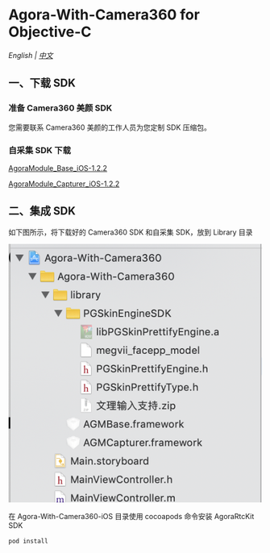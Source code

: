 # Agora-With-Camera360 for Objective-C

*English | [中文](README.zh.md)*

## 一、下载 SDK
### 准备 Camera360 美颜 SDK

您需要联系 Camera360 美颜的工作人员为您定制 SDK 压缩包。 

### 自采集 SDK 下载

[AgoraModule_Base_iOS-1.2.2](https://download.agora.io/components/release/AgoraModule_Base_iOS-1.2.2.zip)

[AgoraModule_Capturer_iOS-1.2.2](https://download.agora.io/components/release/AgoraModule_Capturer_iOS-1.2.2.zip)


## 二、集成 SDK
如下图所示，将下载好的 Camera360 SDK 和自采集 SDK，放到 Library 目录

![集成图](111.png)

在 Agora-With-Camera360-iOS 目录使用 cocoapods 命令安装 AgoraRtcKit SDK

```
pod install
```